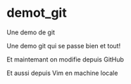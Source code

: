 # demot_git
Une demo de git

Une demo git qui se passe bien et tout!

Et maintemant on modifie depuis GitHub

Et aussi depuis Vim en machine locale
